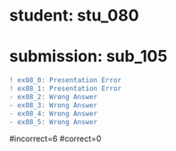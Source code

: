 # student: stu_080
# submission: sub_105

```diff
! ex08_0: Presentation Error
! ex08_1: Presentation Error
- ex08_2: Wrong Answer
- ex08_3: Wrong Answer
- ex08_4: Wrong Answer
- ex08_5: Wrong Answer
```
#incorrect=6
#correct=0
